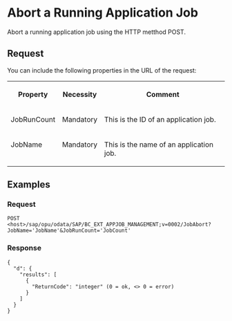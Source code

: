 <!-- loioc0182485178a4b9095e3bf73a4618b20 -->

# Abort a Running Application Job

Abort a running application job using the HTTP metthod POST.



<a name="loioc0182485178a4b9095e3bf73a4618b20__section_jzq_tvt_zhb"/>

## Request

You can include the following properties in the URL of the request:


<table>
<tr>
<th valign="top">

Property



</th>
<th valign="top">

Necessity



</th>
<th valign="top">

Comment



</th>
</tr>
<tr>
<td valign="top">

JobRunCount



</td>
<td valign="top">

Mandatory



</td>
<td valign="top">

This is the ID of an application job.



</td>
</tr>
<tr>
<td valign="top">

JobName



</td>
<td valign="top">

Mandatory



</td>
<td valign="top">

This is the name of an application job.



</td>
</tr>
</table>



<a name="loioc0182485178a4b9095e3bf73a4618b20__section_mwv_vwt_zhb"/>

## Examples



### Request

```
POST <host>/sap/opu/odata/SAP/BC_EXT_APPJOB_MANAGEMENT;v=0002/JobAbort?JobName='JobName'&JobRunCount='JobCount'
```



### Response

```
{
  "d": {
    "results": [
      {
        "ReturnCode": "integer" (0 = ok, <> 0 = error)
      }
    ]
  }
}

```

